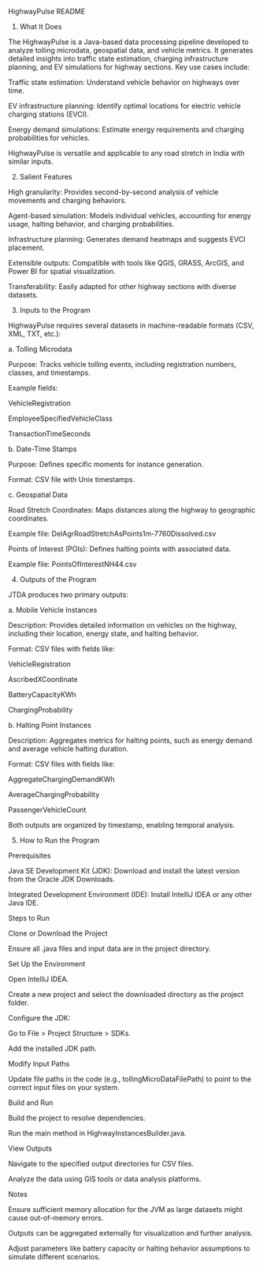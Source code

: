 HighwayPulse README

1. What It Does

The HighwayPulse is a Java-based data processing pipeline developed to analyze tolling microdata, geospatial data, and vehicle metrics. It generates detailed insights into traffic state estimation, charging infrastructure planning, and EV simulations for highway sections. Key use cases include:

Traffic state estimation: Understand vehicle behavior on highways over time.

EV infrastructure planning: Identify optimal locations for electric vehicle charging stations (EVCI).

Energy demand simulations: Estimate energy requirements and charging probabilities for vehicles.

HighwayPulse is versatile and applicable to any road stretch in India with similar inputs.

2. Salient Features

High granularity: Provides second-by-second analysis of vehicle movements and charging behaviors.

Agent-based simulation: Models individual vehicles, accounting for energy usage, halting behavior, and charging probabilities.

Infrastructure planning: Generates demand heatmaps and suggests EVCI placement.

Extensible outputs: Compatible with tools like QGIS, GRASS, ArcGIS, and Power BI for spatial visualization.

Transferability: Easily adapted for other highway sections with diverse datasets.

3. Inputs to the Program

HighwayPulse requires several datasets in machine-readable formats (CSV, XML, TXT, etc.):

a. Tolling Microdata

Purpose: Tracks vehicle tolling events, including registration numbers, classes, and timestamps.

Example fields:

VehicleRegistration

EmployeeSpecifiedVehicleClass

TransactionTimeSeconds

b. Date-Time Stamps

Purpose: Defines specific moments for instance generation.

Format: CSV file with Unix timestamps.

c. Geospatial Data

Road Stretch Coordinates: Maps distances along the highway to geographic coordinates.

Example file: DelAgrRoadStretchAsPoints1m-7760Dissolved.csv

Points of Interest (POIs): Defines halting points with associated data.

Example file: PointsOfInterestNH44.csv

4. Outputs of the Program

JTDA produces two primary outputs:

a. Mobile Vehicle Instances

Description: Provides detailed information on vehicles on the highway, including their location, energy state, and halting behavior.

Format: CSV files with fields like:

VehicleRegistration

AscribedXCoordinate

BatteryCapacityKWh

ChargingProbability

b. Halting Point Instances

Description: Aggregates metrics for halting points, such as energy demand and average vehicle halting duration.

Format: CSV files with fields like:

AggregateChargingDemandKWh

AverageChargingProbability

PassengerVehicleCount

Both outputs are organized by timestamp, enabling temporal analysis.

5. How to Run the Program

Prerequisites

Java SE Development Kit (JDK): Download and install the latest version from the Oracle JDK Downloads.

Integrated Development Environment (IDE): Install IntelliJ IDEA or any other Java IDE.

Steps to Run

Clone or Download the Project

Ensure all .java files and input data are in the project directory.

Set Up the Environment

Open IntelliJ IDEA.

Create a new project and select the downloaded directory as the project folder.

Configure the JDK:

Go to File > Project Structure > SDKs.

Add the installed JDK path.

Modify Input Paths

Update file paths in the code (e.g., tollingMicroDataFilePath) to point to the correct input files on your system.

Build and Run

Build the project to resolve dependencies.

Run the main method in HighwayInstancesBuilder.java.

View Outputs

Navigate to the specified output directories for CSV files.

Analyze the data using GIS tools or data analysis platforms.

Notes

Ensure sufficient memory allocation for the JVM as large datasets might cause out-of-memory errors.

Outputs can be aggregated externally for visualization and further analysis.

Adjust parameters like battery capacity or halting behavior assumptions to simulate different scenarios.
